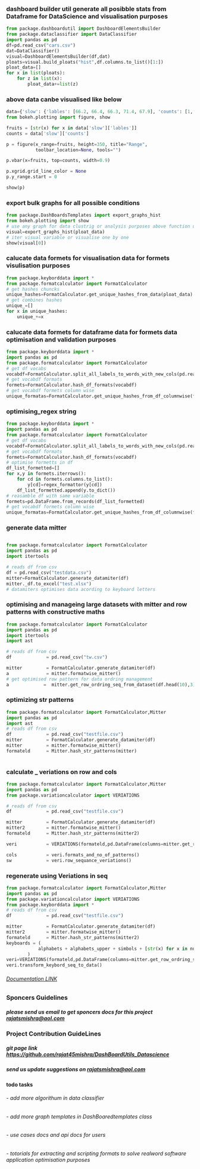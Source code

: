 ### dashboard builder util generate all posibble stats from Dataframe for DataScience and visualisation purposes

```python
from package.dashboardutil import DashboardElementsBuilder
from package.dataclassifier import DataClassifier
import pandas as pd
df=pd.read_csv("cars.csv")
dat=DataClassifier()
visual=DashboardElementsBuilder(df,dat)
ploats=visual.build_ploats("hist",df.columns.to_list()[1:])
ploat_data=[]
for x in list(ploats):
    for z in list(x):
        ploat_data+=list(z)

```

### above data canbe visualised like below

```python
data={'slow': {'lables': [66.2, 66.4, 66.3, 71.4, 67.9], 'counts': [1, 1, 1, 3, 1]}}
from bokeh.plotting import figure, show

fruits = [str(x) for x in data['slow']['lables']]
counts = data['slow']['counts']

p = figure(x_range=fruits, height=350, title="Range",
           toolbar_location=None, tools="")

p.vbar(x=fruits, top=counts, width=0.9)

p.xgrid.grid_line_color = None
p.y_range.start = 0

show(p)

```

### export bulk graphs for all possible conditions

```python
from package.DashBoardsTemplates import export_graphs_hist
from bokeh.plotting import show 
# use any graph for data clustrig or analysis purposes above function using bokeh for bulk visualisation
visual=export_graphs_hist(ploat_data)
# iter visual variable or visualise one by one
show(visual[0])
```

### calucate data formets for visualisation data for formets visulisation purposes

```python
from package.keyborddata import *
from package.formatcalculator import FormatCalculator 
# get hashes chuncks
unique_hashes=FormatCalculator.get_unique_hashes_from_data(ploat_data)
# get combines hashes 
unique_=[]
for x in unique_hashes:
    unique_+=x
```

### calucate data formets for dataframe data for formets data optimisation and validation purposes

```python
from package.keyborddata import *
import pandas as pd
from package.formatcalculator import FormatCalculator
# get df vocabs
vocabdf=FormatCalculator.split_all_labels_to_words_with_new_cols(pd.read_csv("test.csv"))
# get vocabdf formats
formets=FormatCalculator.hash_df_formats(vocabdf)
# get vocabdf formets column wise 
unique_formatas=FormatCalculator.get_unique_hashes_from_df_columnwise(formets)
```

### optimising_regex string

```python
from package.keyborddata import *
import pandas as pd
from package.formatcalculator import FormatCalculator
# get df vocabs
vocabdf=FormatCalculator.split_all_labels_to_words_with_new_cols(pd.read_csv("test.csv"))
# get vocabdf formats
formets=FormatCalculator.hash_df_formats(vocabdf)
# optimise formetts in df
df_list_formetted=[]
for x,y in formets.iterrows():
    for cd in formets.columns.to_list():
        y[cd]=regex_formattor(y[cd])
    df_list_formetted.append(y.to_dict())
# reasamble df with same variable
formets=pd.DataFrame.from_records(df_list_formetted)
# get vocabdf formets column wise 
unique_formatas=FormatCalculator.get_unique_hashes_from_df_columnwise(formets)

```

### generate data mitter

```python

from package.formatcalculator import FormatCalculator
import pandas as pd
import itertools

# reads df from csv
df = pd.read_csv("testdata.csv")
mitter=FormatCalculator.generate_datamiter(df)
mitter._df.to_excel("test.xlsx")
# datamiters optimises data acording to keyboard letters

```

### optimising and manageing large datasets with mitter and row patterns with constructive maths

```python
from package.formatcalculator import FormatCalculator
import pandas as pd
import itertools
import ast

# reads df from csv
df             = pd.read_csv("tw.csv")

mitter         = FormatCalculator.generate_datamiter(df)
a              = mitter.formatwise_mitter()
# get optimised row pattern for data ordring management
a             =  mitter.get_row_ordring_seq_from_dataset(df.head(10),3)


```

### optimizing str patterns

```Python
from package.formatcalculator import FormatCalculator,Mitter
import pandas as pd
import ast
# reads df from csv
df             = pd.read_csv("testfile.csv")
mitter         = FormatCalculator.generate_datamiter(df)
mitter         = mitter.formatwise_mitter()
formateld      = Mitter.hash_str_patterns(mitter)
                
```

### calculate _ veriations on row and cols

```Python
from package.formatcalculator import FormatCalculator,Mitter
import pandas as pd
from package.variationcalculator import VERIATIONS

# reads df from csv
df             = pd.read_csv("testfile.csv")

mitter         = FormatCalculator.generate_datamiter(df)
mitter2        = mitter.formatwise_mitter()
formateld      = Mitter.hash_str_patterns(mitter2)

veri           = VERIATIONS(formateld,pd.DataFrame(columns=mitter.get_row_ordring_seq_from_dataset(df,iterlen=3)))

cols           = veri.formats_and_no_of_patterns()
sw             = veri.row_sequance_veriations()

```

### regenerate using Veriations in seq

```Python
from package.formatcalculator import FormatCalculator,Mitter
import pandas as pd
from package.variationcalculator import VERIATIONS
from package.keyborddata import *
# reads df from csv
df             = pd.read_csv("testfile.csv")

mitter         = FormatCalculator.generate_datamiter(df)
mitter2        = mitter.formatwise_mitter()
formateld      = Mitter.hash_str_patterns(mitter2)
keyboards = (
            alphabets + alphabets_upper + simbols + [str(x) for x in numbers] + [" "]
        )
veri=VERIATIONS(formateld,pd.DataFrame(columns=mitter.get_row_ordring_seq_from_dataset(df,iterlen=3)),keyboard=keyboards)
veri.transform_keybord_seq_to_data()       

```

###### [Documentation LINK](https://dashboardutils-datascience.readthedocs.io/en/latest/index.html)

### Sponcers Guidelines

##### please send us email to get sponcers docs for this project <rajatsmishra@aol.com>

### Project Contribution GuideLines

##### git page link <https://github.com/rajat45mishra/DashBoardUtils_Datascience>

##### send us update suggestions on <rajatsmishra@aol.com>

#### todo tasks

###### - add more algorithum in data classifier

###### - add more graph templates in DashBoaredtemplates class

###### - use cases docs and api docs for users

###### - totorials for extracting and scripting formats to solve realword software application optimisation purposes
